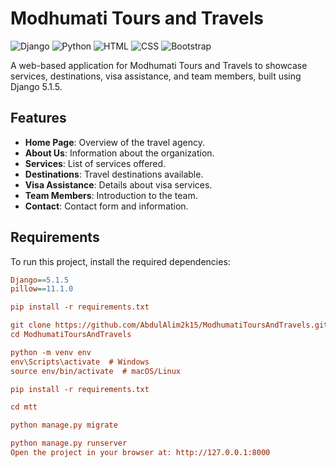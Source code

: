 # Modhumati Tours and Travels
![Django](https://img.shields.io/badge/Django-5.1.5-green)
![Python](https://img.shields.io/badge/Python-3.x-blue)
![HTML](https://img.shields.io/badge/HTML-5-red)
![CSS](https://img.shields.io/badge/CSS-3-yellow)
![Bootstrap](https://img.shields.io/badge/Bootstrap-5-purple)


A web-based application for Modhumati Tours and Travels to showcase services, destinations, visa assistance, and team members, built using Django 5.1.5.

## Features
- **Home Page**: Overview of the travel agency.
- **About Us**: Information about the organization.
- **Services**: List of services offered.
- **Destinations**: Travel destinations available.
- **Visa Assistance**: Details about visa services.
- **Team Members**: Introduction to the team.
- **Contact**: Contact form and information.


## Requirements
To run this project, install the required dependencies:

```ini
Django==5.1.5
pillow==11.1.0

pip install -r requirements.txt

git clone https://github.com/AbdulAlim2k15/ModhumatiToursAndTravels.git
cd ModhumatiToursAndTravels

python -m venv env
env\Scripts\activate  # Windows
source env/bin/activate  # macOS/Linux

pip install -r requirements.txt

cd mtt

python manage.py migrate

python manage.py runserver
Open the project in your browser at: http://127.0.0.1:8000

